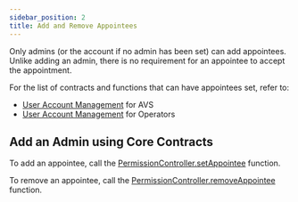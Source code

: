 ```yaml
---
sidebar_position: 2
title: Add and Remove Appointees
---
```


Only admins (or the account if no admin has been set) can add appointees. Unlike adding an admin, there is no requirement
for an appointee to accept the appointment.

For the list of contracts and functions that can have appointees set, refer to:
* [User Account Management](../../../concepts/uam-for-avs.md) for AVS
* [User Account Management](../../../../operators/concepts/uam-for-operators.md) for Operators

## Add an Admin using Core Contracts 

To add an appointee, call the [PermissionController.setAppointee](https://github.com/Layr-Labs/eigenlayer-contracts/blob/main/docs/permissions/PermissionController.md#setappointee) function.

To remove an appointee, call the [PermissionController.removeAppointee](https://github.com/Layr-Labs/eigenlayer-contracts/blob/main/docs/permissions/PermissionController.md#removeappointee) function.